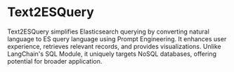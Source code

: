 # Text2ESQuery
Text2ESQuery simplifies Elasticsearch querying by converting natural language to ES query language using Prompt Engineering. It enhances user experience, retrieves relevant records, and provides visualizations. Unlike LangChain's SQL Module, it uniquely targets NoSQL databases, offering potential for broader application.
